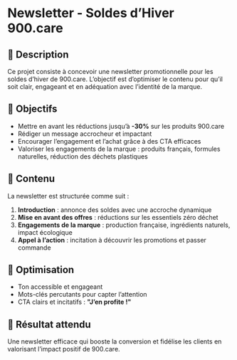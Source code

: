 # Newsletter - Soldes d’Hiver 900.care

## 📌 Description  
Ce projet consiste à concevoir une newsletter promotionnelle pour les soldes d’hiver de 900.care. L’objectif est d’optimiser le contenu pour qu’il soit clair, engageant et en adéquation avec l’identité de la marque.  

## 🎯 Objectifs  
- Mettre en avant les réductions jusqu’à **-30%** sur les produits 900.care  
- Rédiger un message accrocheur et impactant  
- Encourager l’engagement et l’achat grâce à des CTA efficaces  
- Valoriser les engagements de la marque : produits français, formules naturelles, réduction des déchets plastiques  

## 📄 Contenu  
La newsletter est structurée comme suit :  
1. **Introduction** : annonce des soldes avec une accroche dynamique  
2. **Mise en avant des offres** : réductions sur les essentiels zéro déchet  
3. **Engagements de la marque** : production française, ingrédients naturels, impact écologique  
4. **Appel à l’action** : incitation à découvrir les promotions et passer commande  

## 🚀 Optimisation  
- Ton accessible et engageant  
- Mots-clés percutants pour capter l’attention  
- CTA clairs et incitatifs : **"J’en profite !"**  

## 📩 Résultat attendu  
Une newsletter efficace qui booste la conversion et fidélise les clients en valorisant l’impact positif de 900.care.  
